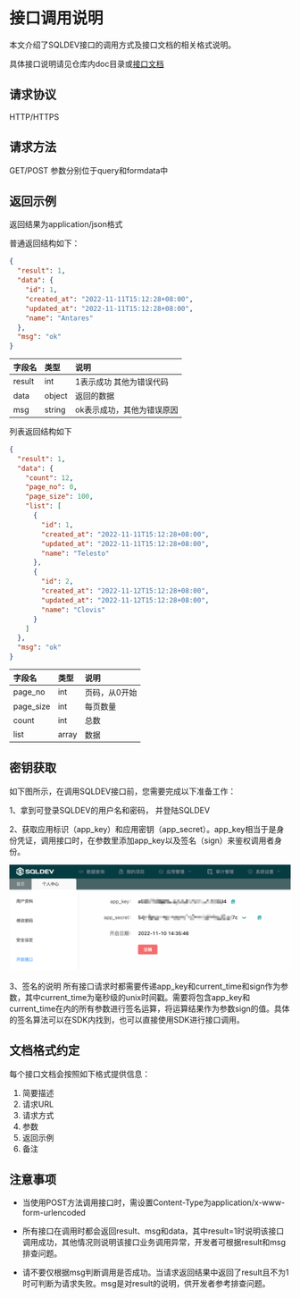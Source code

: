 接口调用说明
======

本文介绍了SQLDEV接口的调用方式及接口文档的相关格式说明。

具体接口说明请见仓库内doc目录或[接口文档](https://www.showdoc.com.cn/sqldev)

请求协议
----

HTTP/HTTPS

请求方法
----
GET/POST 参数分别位于query和formdata中

返回示例
----

返回结果为application/json格式

普通返回结构如下：

```json
{
  "result": 1,
  "data": {
    "id": 1,
    "created_at": "2022-11-11T15:12:28+08:00",
    "updated_at": "2022-11-11T15:12:28+08:00",
    "name": "Antares"
  },
  "msg": "ok"
}
```

| 字段名    | 类型     | 说明             |
|:-------|:-------|:---------------|
| result | int    | 1表示成功 其他为错误代码  |
| data   | object | 返回的数据          |
| msg    | string | ok表示成功，其他为错误原因 |

列表返回结构如下

```json
{
  "result": 1,
  "data": {
    "count": 12,
    "page_no": 0,
    "page_size": 100,
    "list": [
      {
        "id": 1,
        "created_at": "2022-11-11T15:12:28+08:00",
        "updated_at": "2022-11-11T15:12:28+08:00",
        "name": "Telesto"
      },
      {
        "id": 2,
        "created_at": "2022-11-12T15:12:28+08:00",
        "updated_at": "2022-11-12T15:12:28+08:00",
        "name": "Clovis"
      }
    ]
  },
  "msg": "ok"
}
```

| 字段名       | 类型    | 说明          |
|:----------|:------|:------------|
| page_no   | int   | 页码，从0开始     |
| page_size | int   | 每页数量        |
| count     | int   | 总数          |
| list      | array | 数据          |

密钥获取
------

如下图所示，在调用SQLDEV接口前，您需要完成以下准备工作：

1、拿到可登录SQLDEV的用户名和密码， 并登陆SQLDEV

2、获取应用标识（app_key）和应用密钥（app_secret）。app_key相当于是身份凭证，调用接口时，在参数里添加app_key以及签名（sign）来鉴权调用者身份。

![应用标识和应用密钥的获取方式](doc/image/sqldev密钥获取.png)

3、签名的说明
所有接口请求时都需要传递app_key和current_time和sign作为参数，其中current_time为毫秒级的unix时间戳。需要将包含app_key和current_time在内的所有参数进行签名运算，将运算结果作为参数sign的值。具体的签名算法可以在SDK内找到，也可以直接使用SDK进行接口调用。


文档格式约定
------

每个接口文档会按照如下格式提供信息：

1. 简要描述
2. 请求URL
3. 请求方式
4. 参数
5. 返回示例
6. 备注

注意事项
------

- 当使用POST方法调用接口时，需设置Content-Type为application/x-www-form-urlencoded


- 所有接口在调用时都会返回result、msg和data，其中result=1时说明该接口调用成功，其他情况则说明该接口业务调用异常，开发者可根据result和msg排查问题。


- 请不要仅根据msg判断调用是否成功。当请求返回结果中返回了result且不为1时可判断为请求失败。msg是对result的说明，供开发者参考排查问题。

